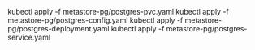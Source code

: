 kubectl apply -f metastore-pg/postgres-pvc.yaml
kubectl apply -f metastore-pg/postgres-config.yaml
kubectl apply -f metastore-pg/postgres-deployment.yaml
kubectl apply -f metastore-pg/postgres-service.yaml


